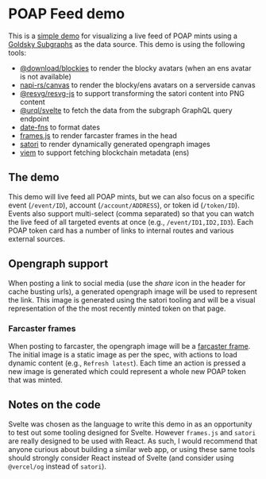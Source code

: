 # POAP Feed demo

This is a [simple demo](https://feed.poap.demo.goldsky.com/) for visualizing a live feed of POAP mints using a [Goldsky Subgraphs](https://goldsky.com/products/subgraphs) as the data source. This demo is using the following tools:

- [@download/blockies](https://github.com/download13/blockies#readme) to render the blocky avatars (when an ens avatar is not available)
- [napi-rs/canvas](https://github.com/Brooooooklyn/canvas#readme) to render the blocky/ens avatars on a serverside canvas
- [@resvg/resvg-js](https://github.com/yisibl/resvg-js#readme) to support transforming the satori content into PNG content
- [@urql/svelte](https://formidable.com/open-source/urql/docs/) to fetch the data from the subgraph GraphQL query endpoint
- [date-fns](https://github.com/date-fns/date-fns#readme) to format dates
- [frames.js](https://github.com/framesjs/frames.js/tree/main#readme) to render farcaster frames in the head
- [satori](https://github.com/vercel/satori#readme) to render dynamically generated opengraph images
- [viem](https://viem.sh) to support fetching blockchain metadata (ens)

## The demo

This demo will live feed all POAP mints, but we can also focus on a specific event (`/event/ID`), account (`/account/ADDRESS`), or token id (`/token/ID`). Events also support multi-select (comma separated) so that you can watch the live feed of all targeted events at once (e.g., `/event/ID1,ID2,ID3`). Each POAP token card has a number of links to internal routes and various external sources.

## Opengraph support

When posting a link to social media (use the _share_ icon in the header for cache busting urls), a generated opengraph image will be used to represent the link. This image is generated using the satori tooling and will be a visual representation of the the most recently minted token on that page.

### Farcaster frames

When posting to farcaster, the opengraph image will be a [farcaster frame](https://docs.farcaster.xyz/reference/frames/spec). The initial image is a static image as per the spec, with actions to load dynamic content (e.g., `Refresh latest`). Each time an action is pressed a new image is generated which could represent a whole new POAP token that was minted.

## Notes on the code

Svelte was chosen as the language to write this demo in as an opportunity to test out some tooling designed for Svelte. However `frames.js` and `satori` are really designed to be used with React. As such, I would recommend that anyone curious about building a similar web app, or using these same tools should strongly consider React instead of Svelte (and consider using `@vercel/og` instead of `satori`).
